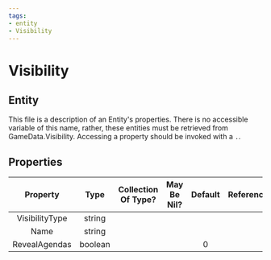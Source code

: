 ```yaml
---
tags:
- entity
- Visibility
---
```

# Visibility
## Entity
This file is a description of an Entity's properties. There is no accessible variable of this name, rather, these entities must be retrieved from GameData.Visibility. Accessing a property should be invoked with a `.`.
## Properties
|	Property	|	Type	|	Collection Of Type?	|	May Be Nil?	|	Default	|	References	|	Key	|	Notes	|
|	:-:	|	:-:	|	:-:	|	:-:	|	:-:	|	:-:	|	:-:	|	-:	|
|	VisibilityType	|	string	|		|		|		|		|		|	|
|	Name	|	string	|		|		|		|		|		|	|
|	RevealAgendas	|	boolean	|		|		|	0	|		|		|	|
